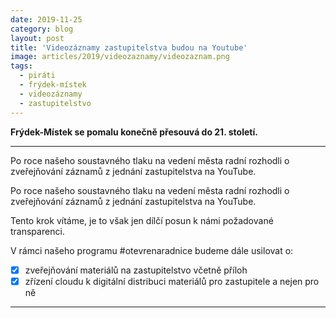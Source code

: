 ```yaml
---
date: 2019-11-25
category: blog
layout: post
title: 'Videozáznamy zastupitelstva budou na Youtube'
image: articles/2019/videozaznamy/videozaznam.png
tags:
  - piráti
  - frýdek-místek
  - videozáznamy
  - zastupitelstvo
---
```

 **Frýdek-Místek se pomalu konečně přesouvá do 21. století.**

<hr>

Po roce našeho soustavného tlaku na vedení města radní rozhodli o zveřejňování záznamů z jednání zastupitelstva na YouTube.

Po roce našeho soustavného tlaku na vedení města radní rozhodli o zveřejňování záznamů z jednání zastupitelstva na YouTube.

Tento krok vítáme, je to však jen dílčí posun k námi požadované transparenci.

V rámci našeho programu #otevrenaradnice budeme dále usilovat o:
- [x] zveřejňování materiálů na zastupitelstvo včetně příloh
- [x] zřízení cloudu k digitální distribuci materiálů pro zastupitele a nejen pro ně
---
